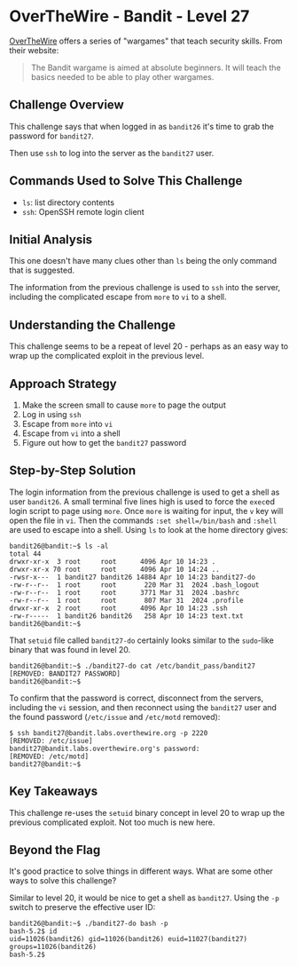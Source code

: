 # OverTheWire - Bandit - Level 27

[OverTheWire](https://overthewire.org) offers a series of "wargames" that teach
security skills. From their website:

> The Bandit wargame is aimed at absolute beginners. It will teach the basics
> needed to be able to play other wargames.

## Challenge Overview

This challenge says that when logged in as `bandit26` it's time to grab the
password for `bandit27`.

Then use `ssh` to log into the server as the `bandit27` user.

## Commands Used to Solve This Challenge

- `ls`: list directory contents
- `ssh`: OpenSSH remote login client

## Initial Analysis

This one doesn't have many clues other than `ls` being the only command that is
suggested.

The information from the previous challenge is used to `ssh` into the server,
including the complicated escape from `more` to `vi` to a shell.

## Understanding the Challenge

This challenge seems to be a repeat of level 20 - perhaps as an easy way to wrap
up the complicated exploit in the previous level.

## Approach Strategy

1. Make the screen small to cause `more` to page the output
1. Log in using `ssh`
1. Escape from `more` into `vi`
1. Escape from `vi` into a shell
1. Figure out how to get the `bandit27` password

## Step-by-Step Solution

The login information from the previous challenge is used to get a shell as user
`bandit26`. A small terminal five lines high is used to force the `exec`ed login
script to page using `more`. Once `more` is waiting for input, the `v` key will
open the file in `vi`. Then the commands `:set shell=/bin/bash` and `:shell` are
used to escape into a shell. Using `ls` to look at the home directory gives:

```
bandit26@bandit:~$ ls -al
total 44
drwxr-xr-x  3 root     root      4096 Apr 10 14:23 .
drwxr-xr-x 70 root     root      4096 Apr 10 14:24 ..
-rwsr-x---  1 bandit27 bandit26 14884 Apr 10 14:23 bandit27-do
-rw-r--r--  1 root     root       220 Mar 31  2024 .bash_logout
-rw-r--r--  1 root     root      3771 Mar 31  2024 .bashrc
-rw-r--r--  1 root     root       807 Mar 31  2024 .profile
drwxr-xr-x  2 root     root      4096 Apr 10 14:23 .ssh
-rw-r-----  1 bandit26 bandit26   258 Apr 10 14:23 text.txt
bandit26@bandit:~$
```

That `setuid` file called `bandit27-do` certainly looks similar to the
`sudo`-like binary that was found in level 20.

```
bandit26@bandit:~$ ./bandit27-do cat /etc/bandit_pass/bandit27
[REMOVED: BANDIT27 PASSWORD]
bandit26@bandit:~$
```

To confirm that the password is correct, disconnect from the servers, including
the `vi` session, and then reconnect using the `bandit27` user and the found
password (`/etc/issue` and `/etc/motd` removed):

```
$ ssh bandit27@bandit.labs.overthewire.org -p 2220
[REMOVED: /etc/issue]
bandit27@bandit.labs.overthewire.org's password:
[REMOVED: /etc/motd]
bandit27@bandit:~$
```

## Key Takeaways

This challenge re-uses the `setuid` binary concept in level 20 to wrap up the
previous complicated exploit. Not too much is new here.

## Beyond the Flag

It's good practice to solve things in different ways. What are some other ways
to solve this challenge?

Similar to level 20, it would be nice to get a shell as `bandit27`. Using the
`-p` switch to preserve the effective user ID:

```
bandit26@bandit:~$ ./bandit27-do bash -p
bash-5.2$ id
uid=11026(bandit26) gid=11026(bandit26) euid=11027(bandit27) groups=11026(bandit26)
bash-5.2$
```
